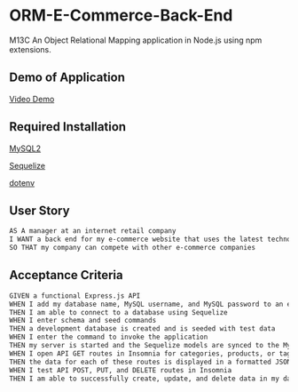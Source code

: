 # ORM-E-Commerce-Back-End
M13C
An Object Relational Mapping application in Node.js using npm extensions.

## Demo of Application

[Video Demo](https://app.castify.com/watch/261d6383-4f10-4a00-b2d4-ecf02188dfd0)

## Required Installation

[MySQL2](https://www.npmjs.com/package/mysql2)

[Sequelize](https://www.npmjs.com/package/sequelize) 

[dotenv](https://www.npmjs.com/package/dotenv)

## User Story

```md
AS A manager at an internet retail company
I WANT a back end for my e-commerce website that uses the latest technologies
SO THAT my company can compete with other e-commerce companies
```

## Acceptance Criteria

```md
GIVEN a functional Express.js API
WHEN I add my database name, MySQL username, and MySQL password to an environment variable file
THEN I am able to connect to a database using Sequelize
WHEN I enter schema and seed commands
THEN a development database is created and is seeded with test data
WHEN I enter the command to invoke the application
THEN my server is started and the Sequelize models are synced to the MySQL database
WHEN I open API GET routes in Insomnia for categories, products, or tags
THEN the data for each of these routes is displayed in a formatted JSON
WHEN I test API POST, PUT, and DELETE routes in Insomnia
THEN I am able to successfully create, update, and delete data in my database
```